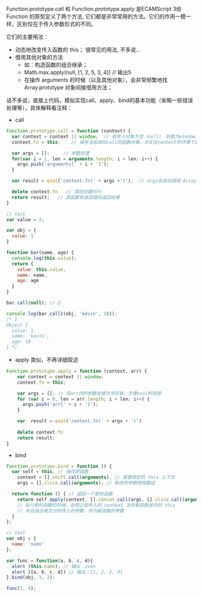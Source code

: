 Function.prototype.call 和 Function.prototype.apply 是ECAMScript 3给 Function 的原型定义了两个方法, 它们都是非常常用的方法。它们的作用一模一样，区别仅在于传入参数形式的不同。

它们的主要用法：
- 动态地改变传入函数的 this；
   很常见的用法, 不多说...
- 借用其他对象的方法
  - 如：构造函数的组合继承；
  - Math.max.apply(null, [1, 2, 5, 3, 4])  // 输出5
  - 在操作 arguments 的时候（以及其他对象），会非常频繁地找 Array.prototype 对象间接借用方法；

话不多说，直接上代码，模拟实现call、apply、bind的基本功能（省略一些错误处理等），具体解释看注释：
- call
```js
Function.prototype.call = function (context) {
  var context = context || window;  // 若传入对象为空（null） 则取为window
  context.fn = this;    // 保存当前调动call的函数对象，并实在context的环境下调用，达到改变this的效果

  var args = [];     // 参数处理
  for(var i = 1, len = arguments.length; i < len; i++) {
    args.push('arguments[' + i + ']');
  }

  var result = eval('context.fn(' + args +')');  // args会自动调用 Array.toString()方法，使用eval达到正确传入参数的效果

  delete context.fn   // 清除创建的fn
  return result;   // 若函数有返回值则返回结果
}

// test
var value = 2;

var obj = {
  value: 1
}

function bar(name, age) {
  console.log(this.value);
  return {
    value: this.value,
    name: name,
    age: age
  }
}

bar.call(null); // 2

console.log(bar.call2(obj, 'kevin', 18));
/* 1
Object {
  value: 1,
  name: 'kevin',
  age: 18
} */
```

- apply 类似，不再详细叙述
```js
Function.prototype.apply = function (context, arr) {
    var context = context || window;
    context.fn = this;

    var args = []; // 将arr内的参数处理为字符串，方便eval的调用
    for (var i = 0, len = arr.length; i < len; i++) {
      args.push('arr[' + i + ']');
    }

    var  result = eval('context.fn(' + args + ')')
    
    delete context.fn
    return result;
}
```

- bind  
```js
Function.prototype.bind = function () {
  var self = this, // 保存原函数
    context = [].shift.call(arguments), // 需要绑定的 this 上下文
    args = [].slice.call(arguments); // 剩余的参数转成数组

  return function () { // 返回一个新的函数
    return self.apply(context, [].concat.call(args, [].slice.call(arguments)));
    // 执行新的函数的时候，会把之前传入的 context 当作新函数体内的 this
    // 并且组合两次分别传入的参数，作为新函数的参数
  }
};

// test
var obj = {
  name: 'sven'
};

var func = function(a, b, c, d){
  alert (this.name); // 输出：sven
  alert ([a, b, c, d]) // 输出：[1, 2, 3, 4]
}.bind(obj, 1, 2);

func(3, 4);
```
